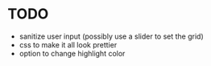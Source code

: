 # TODO

- sanitize user input (possibly use a slider to set the grid)
- css to make it all look prettier
- option to change highlight color
